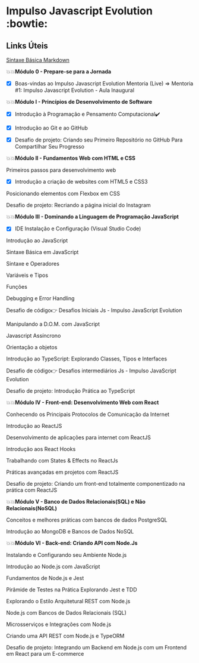 #  Impulso Javascript Evolution :bowtie:

## Links Úteis
[Sintaxe Básica Markdown](https://www.markdownguide.org/)
  
:boom::boom:**Módulo 0 - Prepare-se para a Jornada**

- [x] Boas-vindas ao Impulso Javascript Evolution
Mentoria (Live) => Mentoria #1: Impulso Javascript Evolution - Aula Inaugural

:boom::boom:**Módulo I - Princípios de Desenvolvimento de Software**
- [x] Introdução à Programação e Pensamento Computacional:heavy_check_mark:

- [x] Introdução ao Git e ao GitHub

- [x] Desafio de projeto:
Criando seu Primeiro Repositório no GitHub Para Compartilhar Seu Progresso

:boom::boom:**Módulo II - Fundamentos Web com HTML e CSS**

Primeiros passos para desenvolvimento web

- [x] Introdução a criação de websites com HTML5 e CSS3

Posicionando elementos com Flexbox em CSS

Desafio de projeto:
Recriando a página inicial do Instagram

:boom::boom:**Módulo III - Dominando a Linguagem de Programação JavaScript**

- [x] IDE Instalação e Configuração (Visual Studio Code)

Introdução ao JavaScript

Sintaxe Básica em JavaScript

Sintaxe e Operadores

Variáveis e Tipos

Funções

Debugging e Error Handling

Desafio de código:point_right:
Desafios Iniciais Js - Impulso JavaScript Evolution

Manipulando a D.O.M. com JavaScript

Javascript Assíncrono

Orientação a objetos

Introdução ao TypeScript: Explorando Classes, Tipos e Interfaces

Desafio de código:point_right:
Desafios intermediários Js - Impulso JavaScript Evolution

Desafio de projeto:
Introdução Prática ao TypeScript

:boom::boom:**Módulo IV - Front-end: Desenvolvimento Web com React**

Conhecendo os Principais Protocolos de Comunicação da Internet

Introdução ao ReactJS

Desenvolvimento de aplicações para internet com ReactJS

Introdução aos React Hooks

Trabalhando com States & Effects no ReactJs

Práticas avançadas em projetos com ReactJS

Desafio de projeto:
Criando um front-end totalmente componentizado na prática com ReactJS

:boom::boom:**Módulo V - Banco de Dados Relacionais(SQL) e Não Relacionais(NoSQL)**

Conceitos e melhores práticas com bancos de dados PostgreSQL

Introdução ao MongoDB e Bancos de Dados NoSQL

:boom::boom:**Módulo VI - Back-end: Criando API com Node.Js**

Instalando e Configurando seu Ambiente Node.js

Introdução ao Node.js com JavaScript

Fundamentos de Node.js e Jest

Pirâmide de Testes na Prática Explorando Jest e TDD

Explorando o Estilo Arquitetural REST com Node.js

Node.js com Bancos de Dados Relacionais (SQL)

Microsserviços e Integrações com Node.js

Criando uma API REST com Node.js e TypeORM

Desafio de projeto:
Integrando um Backend em Node.js com um Frontend em React para um E-commerce

